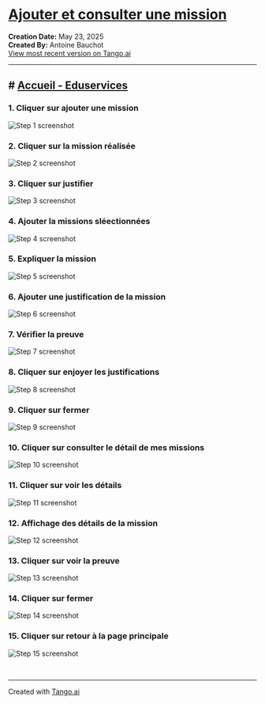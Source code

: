 # [Ajouter et consulter une mission](https://app.tango.us/app/workflow/578af0a2-c6d7-4c34-a5cf-756d4f4d4847?utm_source=markdown&utm_medium=markdown&utm_campaign=workflow%20export%20links)

__Creation Date:__ May 23, 2025  
__Created By:__ Antoine Bauchot  
[View most recent version on Tango.ai](https://app.tango.us/app/workflow/578af0a2-c6d7-4c34-a5cf-756d4f4d4847?utm_source=markdown&utm_medium=markdown&utm_campaign=workflow%20export%20links)



***




## # [Accueil - Eduservices](http://localhost:5173/)


### 1. Cliquer sur ajouter une mission
![Step 1 screenshot](https://images.tango.us/workflows/578af0a2-c6d7-4c34-a5cf-756d4f4d4847/steps/09e35ff4-c7be-495b-a979-cb75896df461/0b9ad44a-b177-4775-a2bf-67cf78aff849.png?crop=focalpoint&fit=crop&fp-x=0.8794&fp-y=0.8068&fp-z=4.0000&w=1200&border=2%2CF4F2F7&border-radius=8%2C8%2C8%2C8&border-radius-inner=8%2C8%2C8%2C8&blend-align=bottom&blend-mode=normal&blend-x=0&blend-w=1200&blend64=aHR0cHM6Ly9pbWFnZXMudGFuZ28udXMvc3RhdGljL21hZGUtd2l0aC10YW5nby13YXRlcm1hcmstdjIucG5n&mark-x=169&mark-y=348&m64=aHR0cHM6Ly9pbWFnZXMudGFuZ28udXMvc3RhdGljL2JsYW5rLnBuZz9tYXNrPWNvcm5lcnMmYm9yZGVyPTYlMkNGRjc0NDImdz05MDUmaD0xNTkmZml0PWNyb3AmY29ybmVyLXJhZGl1cz0xMA%3D%3D)


### 2. Cliquer sur la mission réalisée
![Step 2 screenshot](https://images.tango.us/workflows/578af0a2-c6d7-4c34-a5cf-756d4f4d4847/steps/6c61c60b-fe60-4491-9da1-3c3929c9f373/82796d60-e83f-449a-bbc6-c2cbbb090c9b.png?crop=focalpoint&fit=crop&fp-x=0.2735&fp-y=0.1499&fp-z=2.8516&w=1200&border=2%2CF4F2F7&border-radius=8%2C8%2C8%2C8&border-radius-inner=8%2C8%2C8%2C8&blend-align=bottom&blend-mode=normal&blend-x=0&blend-w=1200&blend64=aHR0cHM6Ly9pbWFnZXMudGFuZ28udXMvc3RhdGljL21hZGUtd2l0aC10YW5nby13YXRlcm1hcmstdjIucG5n&mark-x=538&mark-y=303&m64=aHR0cHM6Ly9pbWFnZXMudGFuZ28udXMvc3RhdGljL2JsYW5rLnBuZz9tYXNrPWNvcm5lcnMmYm9yZGVyPTYlMkNGRjc0NDImdz0xMjMmaD0xMjMmZml0PWNyb3AmY29ybmVyLXJhZGl1cz0xMA%3D%3D)


### 3. Cliquer sur justifier
![Step 3 screenshot](https://images.tango.us/workflows/578af0a2-c6d7-4c34-a5cf-756d4f4d4847/steps/6e85f2e6-5bdb-44fa-bf37-2e3be18da2d6/4006050b-d559-45b1-a162-171444ec6838.png?crop=focalpoint&fit=crop&fp-x=0.9053&fp-y=0.9599&fp-z=4.0000&w=1200&border=2%2CF4F2F7&border-radius=8%2C8%2C8%2C8&border-radius-inner=8%2C8%2C8%2C8&blend-align=bottom&blend-mode=normal&blend-x=0&blend-w=1200&blend64=aHR0cHM6Ly9pbWFnZXMudGFuZ28udXMvc3RhdGljL21hZGUtd2l0aC10YW5nby13YXRlcm1hcmstdjIucG5n&mark-x=389&mark-y=623&m64=aHR0cHM6Ly9pbWFnZXMudGFuZ28udXMvc3RhdGljL2JsYW5rLnBuZz9tYXNrPWNvcm5lcnMmYm9yZGVyPTYlMkNGRjc0NDImdz03MTQmaD0xODgmZml0PWNyb3AmY29ybmVyLXJhZGl1cz0xMA%3D%3D)


### 4. Ajouter la missions sléectionnées
![Step 4 screenshot](https://images.tango.us/workflows/578af0a2-c6d7-4c34-a5cf-756d4f4d4847/steps/bcc4e503-98cd-40dc-b554-3e5e21884ca0/5fcfcb4b-715d-4119-9218-0a909891b701.png?crop=focalpoint&fit=crop&fp-x=0.2968&fp-y=0.2334&fp-z=2.9401&w=1200&border=2%2CF4F2F7&border-radius=8%2C8%2C8%2C8&border-radius-inner=8%2C8%2C8%2C8&blend-align=bottom&blend-mode=normal&blend-x=0&blend-w=1200&blend64=aHR0cHM6Ly9pbWFnZXMudGFuZ28udXMvc3RhdGljL21hZGUtd2l0aC10YW5nby13YXRlcm1hcmstdjIucG5n&mark-x=550&mark-y=377&m64=aHR0cHM6Ly9pbWFnZXMudGFuZ28udXMvc3RhdGljL2JsYW5rLnBuZz9tYXNrPWNvcm5lcnMmYm9yZGVyPTYlMkNGRjc0NDImdz0xMDEmaD0xMDEmZml0PWNyb3AmY29ybmVyLXJhZGl1cz0xMA%3D%3D)


### 5. Expliquer la mission
![Step 5 screenshot](https://images.tango.us/workflows/578af0a2-c6d7-4c34-a5cf-756d4f4d4847/steps/69299070-438b-4632-a87b-638a05016960/d5e06605-b7e9-4907-a06d-45ec81cf6bd6.png?crop=focalpoint&fit=crop&fp-x=0.7524&fp-y=0.3147&fp-z=2.1518&w=1200&border=2%2CF4F2F7&border-radius=8%2C8%2C8%2C8&border-radius-inner=8%2C8%2C8%2C8&blend-align=bottom&blend-mode=normal&blend-x=0&blend-w=1200&blend64=aHR0cHM6Ly9pbWFnZXMudGFuZ28udXMvc3RhdGljL21hZGUtd2l0aC10YW5nby13YXRlcm1hcmstdjIucG5n&mark-x=106&mark-y=276&m64=aHR0cHM6Ly9pbWFnZXMudGFuZ28udXMvc3RhdGljL2JsYW5rLnBuZz9tYXNrPWNvcm5lcnMmYm9yZGVyPTYlMkNGRjc0NDImdz05ODcmaD0zMDMmZml0PWNyb3AmY29ybmVyLXJhZGl1cz0xMA%3D%3D)


### 6. Ajouter une justification de la mission
![Step 6 screenshot](https://images.tango.us/workflows/578af0a2-c6d7-4c34-a5cf-756d4f4d4847/steps/bed6bdd1-1369-43ab-a106-ccf32d88296b/f1f1f69b-f913-4415-b26f-9def7a99bd6a.png?crop=focalpoint&fit=crop&fp-x=0.5755&fp-y=0.4403&fp-z=2.9401&w=1200&border=2%2CF4F2F7&border-radius=8%2C8%2C8%2C8&border-radius-inner=8%2C8%2C8%2C8&blend-align=bottom&blend-mode=normal&blend-x=0&blend-w=1200&blend64=aHR0cHM6Ly9pbWFnZXMudGFuZ28udXMvc3RhdGljL21hZGUtd2l0aC10YW5nby13YXRlcm1hcmstdjIucG5n&mark-x=550&mark-y=377&m64=aHR0cHM6Ly9pbWFnZXMudGFuZ28udXMvc3RhdGljL2JsYW5rLnBuZz9tYXNrPWNvcm5lcnMmYm9yZGVyPTYlMkNGRjc0NDImdz0xMDEmaD0xMDEmZml0PWNyb3AmY29ybmVyLXJhZGl1cz0xMA%3D%3D)


### 7. Vérifier la preuve
![Step 7 screenshot](https://images.tango.us/workflows/578af0a2-c6d7-4c34-a5cf-756d4f4d4847/steps/6892282a-1aee-47e1-9ddd-eaf6e1e3a2ed/9be4df1f-40c0-4db1-94f0-ed0bac942e68.png?crop=focalpoint&fit=crop&fp-x=0.7622&fp-y=0.4403&fp-z=2.4740&w=1200&border=2%2CF4F2F7&border-radius=8%2C8%2C8%2C8&border-radius-inner=8%2C8%2C8%2C8&blend-align=bottom&blend-mode=normal&blend-x=0&blend-w=1200&blend64=aHR0cHM6Ly9pbWFnZXMudGFuZ28udXMvc3RhdGljL21hZGUtd2l0aC10YW5nby13YXRlcm1hcmstdjIucG5n&mark-x=106&mark-y=353&m64=aHR0cHM6Ly9pbWFnZXMudGFuZ28udXMvc3RhdGljL2JsYW5rLnBuZz9tYXNrPWNvcm5lcnMmYm9yZGVyPTYlMkNGRjc0NDImdz05ODgmaD0xNDcmZml0PWNyb3AmY29ybmVyLXJhZGl1cz0xMA%3D%3D)


### 8. Cliquer sur enjoyer les justifications
![Step 8 screenshot](https://images.tango.us/workflows/578af0a2-c6d7-4c34-a5cf-756d4f4d4847/steps/867eb04f-9604-4932-bd2c-9857e292b203/39b479dd-d355-420b-9281-1adbe6ce2c05.png?crop=focalpoint&fit=crop&fp-x=0.8238&fp-y=0.5744&fp-z=2.8863&w=1200&border=2%2CF4F2F7&border-radius=8%2C8%2C8%2C8&border-radius-inner=8%2C8%2C8%2C8&blend-align=bottom&blend-mode=normal&blend-x=0&blend-w=1200&blend64=aHR0cHM6Ly9pbWFnZXMudGFuZ28udXMvc3RhdGljL21hZGUtd2l0aC10YW5nby13YXRlcm1hcmstdjIucG5n&mark-x=143&mark-y=370&m64=aHR0cHM6Ly9pbWFnZXMudGFuZ28udXMvc3RhdGljL2JsYW5rLnBuZz9tYXNrPWNvcm5lcnMmYm9yZGVyPTYlMkNGRjc0NDImdz05MTMmaD0xMTQmZml0PWNyb3AmY29ybmVyLXJhZGl1cz0xMA%3D%3D)


### 9. Cliquer sur fermer
![Step 9 screenshot](https://images.tango.us/workflows/578af0a2-c6d7-4c34-a5cf-756d4f4d4847/steps/66a3cd1d-daa1-43b0-b64b-a62a5152ea0f/f7b9ed61-6a6e-4b12-b516-c645b734e627.png?crop=focalpoint&fit=crop&fp-x=0.6367&fp-y=0.5850&fp-z=2.6185&w=1200&border=2%2CF4F2F7&border-radius=8%2C8%2C8%2C8&border-radius-inner=8%2C8%2C8%2C8&blend-align=bottom&blend-mode=normal&blend-x=0&blend-w=1200&blend64=aHR0cHM6Ly9pbWFnZXMudGFuZ28udXMvc3RhdGljL21hZGUtd2l0aC10YW5nby13YXRlcm1hcmstdjIucG5n&mark-x=471&mark-y=375&m64=aHR0cHM6Ly9pbWFnZXMudGFuZ28udXMvc3RhdGljL2JsYW5rLnBuZz9tYXNrPWNvcm5lcnMmYm9yZGVyPTYlMkNGRjc0NDImdz0yNTcmaD0xMDQmZml0PWNyb3AmY29ybmVyLXJhZGl1cz0xMA%3D%3D)


### 10. Cliquer sur consulter le détail de mes missions
![Step 10 screenshot](https://images.tango.us/workflows/578af0a2-c6d7-4c34-a5cf-756d4f4d4847/steps/219daaa5-bec4-466d-8df1-7ff1c8d49034/16663fa7-af63-474a-a59a-185ef51076de.png?crop=focalpoint&fit=crop&fp-x=0.3899&fp-y=0.8068&fp-z=1.6694&w=1200&border=2%2CF4F2F7&border-radius=8%2C8%2C8%2C8&border-radius-inner=8%2C8%2C8%2C8&blend-align=bottom&blend-mode=normal&blend-x=0&blend-w=1200&blend64=aHR0cHM6Ly9pbWFnZXMudGFuZ28udXMvc3RhdGljL21hZGUtd2l0aC10YW5nby13YXRlcm1hcmstdjIucG5n&mark-x=300&mark-y=545&m64=aHR0cHM6Ly9pbWFnZXMudGFuZ28udXMvc3RhdGljL2JsYW5rLnBuZz9tYXNrPWNvcm5lcnMmYm9yZGVyPTYlMkNGRjc0NDImdz01OTkmaD02NiZmaXQ9Y3JvcCZjb3JuZXItcmFkaXVzPTEw)


### 11. Cliquer sur voir les détails
![Step 11 screenshot](https://images.tango.us/workflows/578af0a2-c6d7-4c34-a5cf-756d4f4d4847/steps/ea567c58-9c43-4ac9-93d5-49d7dcd96077/e8f136e7-a941-456b-8792-4b23da6508bd.png?crop=focalpoint&fit=crop&fp-x=0.9361&fp-y=0.1922&fp-z=2.8516&w=1200&border=2%2CF4F2F7&border-radius=8%2C8%2C8%2C8&border-radius-inner=8%2C8%2C8%2C8&blend-align=bottom&blend-mode=normal&blend-x=0&blend-w=1200&blend64=aHR0cHM6Ly9pbWFnZXMudGFuZ28udXMvc3RhdGljL21hZGUtd2l0aC10YW5nby13YXRlcm1hcmstdjIucG5n&mark-x=920&mark-y=365&m64=aHR0cHM6Ly9pbWFnZXMudGFuZ28udXMvc3RhdGljL2JsYW5rLnBuZz9tYXNrPWNvcm5lcnMmYm9yZGVyPTYlMkNGRjc0NDImdz0xMjMmaD0xMjMmZml0PWNyb3AmY29ybmVyLXJhZGl1cz0xMA%3D%3D)


### 12. Affichage des détails de la mission
![Step 12 screenshot](https://images.tango.us/workflows/578af0a2-c6d7-4c34-a5cf-756d4f4d4847/steps/f328ae5d-f0bd-4e3c-8c63-bdb1e37b84d5/3dc7e680-7c47-45a6-9ec2-dc3b1d0dd96a.png?crop=focalpoint&fit=crop&fp-x=0.4944&fp-y=0.5026&fp-z=1.3623&w=1200&border=2%2CF4F2F7&border-radius=8%2C8%2C8%2C8&border-radius-inner=8%2C8%2C8%2C8&blend-align=bottom&blend-mode=normal&blend-x=0&blend-w=1200&blend64=aHR0cHM6Ly9pbWFnZXMudGFuZ28udXMvc3RhdGljL21hZGUtd2l0aC10YW5nby13YXRlcm1hcmstdjIucG5n&mark-x=227&mark-y=221&m64=aHR0cHM6Ly9pbWFnZXMudGFuZ28udXMvc3RhdGljL2JsYW5rLnBuZz9tYXNrPWNvcm5lcnMmYm9yZGVyPTYlMkNGRjc0NDImdz03NDcmaD00MTMmZml0PWNyb3AmY29ybmVyLXJhZGl1cz0xMA%3D%3D)


### 13. Cliquer sur voir la preuve
![Step 13 screenshot](https://images.tango.us/workflows/578af0a2-c6d7-4c34-a5cf-756d4f4d4847/steps/dd7bb4fd-0ea4-43b4-a3ae-4b1ca9ccae93/2fe91e08-fc45-4d0c-825a-5cebae6e0e7c.png?crop=focalpoint&fit=crop&fp-x=0.3595&fp-y=0.6357&fp-z=2.2172&w=1200&border=2%2CF4F2F7&border-radius=8%2C8%2C8%2C8&border-radius-inner=8%2C8%2C8%2C8&blend-align=bottom&blend-mode=normal&blend-x=0&blend-w=1200&blend64=aHR0cHM6Ly9pbWFnZXMudGFuZ28udXMvc3RhdGljL21hZGUtd2l0aC10YW5nby13YXRlcm1hcmstdjIucG5n&mark-x=399&mark-y=391&m64=aHR0cHM6Ly9pbWFnZXMudGFuZ28udXMvc3RhdGljL2JsYW5rLnBuZz9tYXNrPWNvcm5lcnMmYm9yZGVyPTYlMkNGRjc0NDImdz00MDImaD03MiZmaXQ9Y3JvcCZjb3JuZXItcmFkaXVzPTEw)


### 14. Cliquer sur fermer
![Step 14 screenshot](https://images.tango.us/workflows/578af0a2-c6d7-4c34-a5cf-756d4f4d4847/steps/5588a226-fb80-4b25-adf8-3d187039ebe3/fbfd7740-bb00-4415-8041-0c3b612b95e8.png?crop=focalpoint&fit=crop&fp-x=0.6743&fp-y=0.7054&fp-z=2.7275&w=1200&border=2%2CF4F2F7&border-radius=8%2C8%2C8%2C8&border-radius-inner=8%2C8%2C8%2C8&blend-align=bottom&blend-mode=normal&blend-x=0&blend-w=1200&blend64=aHR0cHM6Ly9pbWFnZXMudGFuZ28udXMvc3RhdGljL21hZGUtd2l0aC10YW5nby13YXRlcm1hcmstdjIucG5n&mark-x=466&mark-y=373&m64=aHR0cHM6Ly9pbWFnZXMudGFuZ28udXMvc3RhdGljL2JsYW5rLnBuZz9tYXNrPWNvcm5lcnMmYm9yZGVyPTYlMkNGRjc0NDImdz0yNjgmaD0xMDgmZml0PWNyb3AmY29ybmVyLXJhZGl1cz0xMA%3D%3D)


### 15. Cliquer sur retour à la page principale
![Step 15 screenshot](https://images.tango.us/workflows/578af0a2-c6d7-4c34-a5cf-756d4f4d4847/steps/f74e9199-19db-43cf-89c6-d9f05c58497c/b9998685-2455-4a3c-92eb-d416b2c2dd0a.png?crop=focalpoint&fit=crop&fp-x=0.8287&fp-y=0.0517&fp-z=2.8863&w=1200&border=2%2CF4F2F7&border-radius=8%2C8%2C8%2C8&border-radius-inner=8%2C8%2C8%2C8&blend-align=bottom&blend-mode=normal&blend-x=0&blend-w=1200&blend64=aHR0cHM6Ly9pbWFnZXMudGFuZ28udXMvc3RhdGljL21hZGUtd2l0aC10YW5nby13YXRlcm1hcmstdjIucG5n&mark-x=104&mark-y=70&m64=aHR0cHM6Ly9pbWFnZXMudGFuZ28udXMvc3RhdGljL2JsYW5rLnBuZz9tYXNrPWNvcm5lcnMmYm9yZGVyPTYlMkNGRjc0NDImdz0xMDA0Jmg9MTE0JmZpdD1jcm9wJmNvcm5lci1yYWRpdXM9MTA%3D)

<br/>

***
Created with [Tango.ai](https://tango.ai?utm_source=markdown&utm_medium=markdown&utm_campaign=workflow%20export%20links)
